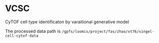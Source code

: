 # VCSC

CyTOF cell type identificaton by varaitional generative model


The processed data path is  ```/gpfs/loomis/project/fas/zhao/xt76/singel-cell-cytof-data```
